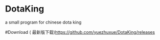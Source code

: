 # DotaKing
a small program for chinese dota king

#Download
( 最新版下载)https://github.com/yuezhuxue/DotaKing/releases
